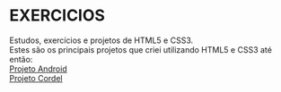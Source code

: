 # EXERCICIOS
Estudos, exercícios e projetos de HTML5 e CSS3. <br>
Estes são os principais projetos que criei utilizando HTML5 e CSS3 até então:
<br>
<a href="https://vitort-garcia.github.io/HTML5_CSS3_estudos/Mini-projetos/Desafio_android/index.html" target="_blank">Projeto Android</a>
<br>
<a href="https://vitort-garcia.github.io/HTML5_CSS3_estudos/Mini-projetos/Desafio_cordel/index.html" target="_blank">Projeto Cordel</a>